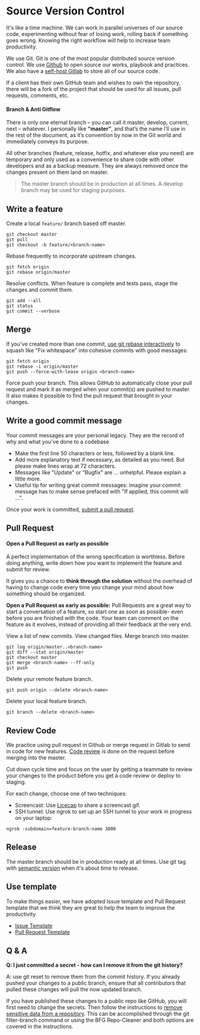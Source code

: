 # Source Version Control

It's like a time machine. We can work in parallel universes of our source code, experimenting without fear of losing work, rolling back if something goes wrong. Knowing the right workflow will help to increase team productivity.

We use Git. Git is one of the most popular distributed source version control. We use [Github](github.com/dwarvesf/) to open source our works, playbook and practices. We also have a [self-host Gitlab](git.dwarvesf.com) to store all of our source code.

If a client has their own GitHub team and wishes to own the repository, there will be a fork of the project that should be used for all issues, pull requests, comments, etc.

#### Branch & Anti Gitflow

There is only one eternal branch – you can call it master, develop, current, next – whatever. I personally like **“master”**, and that’s the name I’ll use in the rest of the document, as it’s convention by now in the Git world and immediately conveys its purpose.

All other branches (feature, release, hotfix, and whatever else you need) are temporary and only used as a convenience to share code with other developers and as a backup measure. They are always removed once the changes present on them land on master.

> The master branch should be in production at all times. A develop branch may be used for staging purposes.

## Write a feature

Create a local `feature/` branch based off master.

```
git checkout master
git pull
git checkout -b feature/<branch-name>
```

Rebase frequently to incorporate upstream changes.

```
git fetch origin
git rebase origin/master
```

Resolve conflicts. When feature is complete and tests pass, stage the changes and commit them.

```
git add --all
git status
git commit --verbose
```

## Merge

If you've created more than one commit, [use git rebase interactively](https://help.github.com/articles/about-git-rebase/) to squash like "Fix whitespace" into cohesive commits with good messages:

```
git fetch origin
git rebase -i origin/master
git push --force-with-lease origin <branch-name>
```

Force push your branch. This allows GitHub to automatically close your pull request and mark it as merged when your commit(s) are pushed to master. It also makes it possible to find the pull request that brought in your changes.

## Write a good commit message

Your commit messages are your personal legacy. They are the record of why and what you've done to a codebase

- Make the first line 50 characters or less, followed by a blank line.
- Add more explanatory text if necessary, as detailed as you need. But please make lines wrap at 72 characters.
- Messages like "Update" or "Bugfix" are ... unhelpful. Please explain a little more.
- Useful tip for writing great commit messages: imagine your commit message has to make sense prefaced with "If applied, this commit will ...".

Once your work is committed, [submit a pull request](#wip-pull-request).

## Pull Request

#### Open a Pull Request as early as possible

A perfect implementation of the wrong specification is worthless. Before doing anything, write down how you want to implement the feature and submit for review.

It gives you a chance to **think through the solution** without the overhead of having to change code every time you change your mind about how something should be organized.

**Open a Pull Request as early as possible:** Pull Requests are a great way to start a conversation of a feature, so start one as soon as possible- even before you are finished with the code. Your team can comment on the feature as it evolves, instead of providing all their feedback at the very end.

View a list of new commits. View changed files. Merge branch into master.

```
git log origin/master..<branch-name>
git diff --stat origin/master
git checkout master
git merge <branch-name> --ff-only
git push
```

Delete your remote feature branch.

```
git push origin --delete <branch-name>
```

Delete your local feature branch.
```
git branch --delete <branch-name>
```

## Review Code

We practice using pull request in Github or merge request in Gitlab to send in code for new features. [Code review](/engineering/code-review.md) is done on the request before merging into the master.

Cut down cycle time and focus on the user by getting a teammate to review your changes to the product before you get a code review or deploy to staging.

For each change, choose one of two techniques:

- Screencast: Use [Licecap](http://www.cockos.com/licecap/) to share a screencast gif.
- SSH tunnel: Use ngrok to set up an SSH tunnel to your work in progress on your laptop:
```
ngrok -subdomain=feature-branch-name 3000
```

## Release

The master branch should be in production ready at all times. Use git tag with [semantic version](/engineering/versioning.md) when it's about time to release.

## Use template

To make things easier, we have adopted Issue template and Pull Request template that we think they are great to help the team to improve the productivity

- [Issue Template](https://github.com/dwarvesf/.github/blob/master/ISSUE_TEMPLATE.md)
- [Pull Request Template](https://github.com/dwarvesf/.github/blob/master/PULL_REQUEST_TEMPLATE.md)

## Q & A

**Q: I just committed a secret - how can I remove it from the git history?**

A: use git reset to remove them from the commit history. If you already pushed your changes to a public branch, ensure that all contributors that pulled these changes will pull the now updated branch.

If you have published these changes to a public repo like GitHub, you will first need to change the secrets. Then follow the instructions to [remove sensitive data from a repository](https://help.github.com/en/articles/removing-sensitive-data-from-a-repository). This can be accomplished through the git filter-branch command or using the BFG Repo-Cleaner and both options are covered in the instructions.

